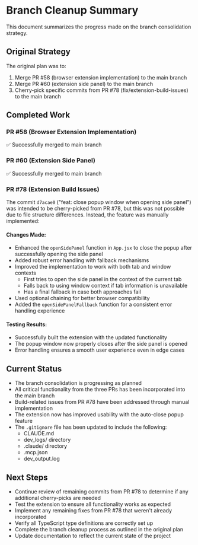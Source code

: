 # Branch Cleanup Summary

This document summarizes the progress made on the branch consolidation strategy.

## Original Strategy
The original plan was to:
1. Merge PR #58 (browser extension implementation) to the main branch
2. Merge PR #60 (extension side panel) to the main branch
3. Cherry-pick specific commits from PR #78 (fix/extension-build-issues) to the main branch

## Completed Work

### PR #58 (Browser Extension Implementation)
✅ Successfully merged to main branch

### PR #60 (Extension Side Panel)
✅ Successfully merged to main branch

### PR #78 (Extension Build Issues)
The commit `d7acae0` ("feat: close popup window when opening side panel") was intended to be cherry-picked from PR #78, but this was not possible due to file structure differences. Instead, the feature was manually implemented:

#### Changes Made:
- Enhanced the `openSidePanel` function in `App.jsx` to close the popup after successfully opening the side panel
- Added robust error handling with fallback mechanisms
- Improved the implementation to work with both tab and window contexts
  - First tries to open the side panel in the context of the current tab
  - Falls back to using window context if tab information is unavailable
  - Has a final fallback in case both approaches fail
- Used optional chaining for better browser compatibility
- Added the `openSidePanelFallback` function for a consistent error handling experience

#### Testing Results:
- Successfully built the extension with the updated functionality
- The popup window now properly closes after the side panel is opened
- Error handling ensures a smooth user experience even in edge cases

## Current Status
- The branch consolidation is progressing as planned
- All critical functionality from the three PRs has been incorporated into the main branch
- Build-related issues from PR #78 have been addressed through manual implementation
- The extension now has improved usability with the auto-close popup feature
- The `.gitignore` file has been updated to include the following:
  - CLAUDE.md
  - dev_logs/ directory
  - .claude/ directory
  - .mcp.json
  - dev_output.log

## Next Steps
- Continue review of remaining commits from PR #78 to determine if any additional cherry-picks are needed
- Test the extension to ensure all functionality works as expected
- Implement any remaining fixes from PR #78 that weren't already incorporated
- Verify all TypeScript type definitions are correctly set up
- Complete the branch cleanup process as outlined in the original plan
- Update documentation to reflect the current state of the project